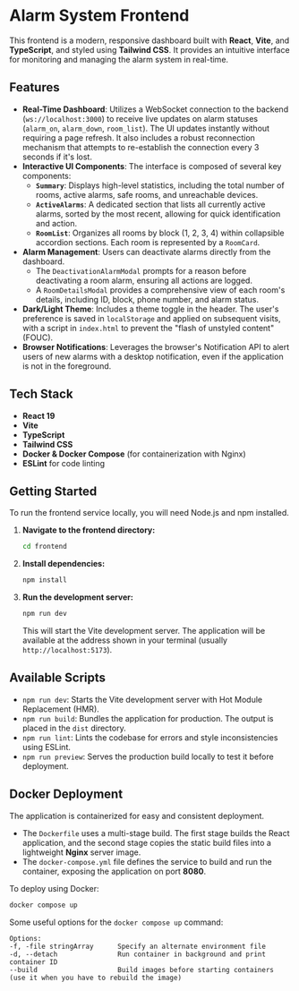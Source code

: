 # Alarm System Frontend

This frontend is a modern, responsive dashboard built with **React**, **Vite**, and **TypeScript**, and styled using **Tailwind CSS**. It provides an intuitive interface for monitoring and managing the alarm system in real-time.

## Features

-   **Real-Time Dashboard**: Utilizes a WebSocket connection to the backend (`ws://localhost:3000`) to receive live updates on alarm statuses (`alarm_on`, `alarm_down`, `room_list`). The UI updates instantly without requiring a page refresh. It also includes a robust reconnection mechanism that attempts to re-establish the connection every 3 seconds if it's lost.
-   **Interactive UI Components**: The interface is composed of several key components:
    -   **`Summary`**: Displays high-level statistics, including the total number of rooms, active alarms, safe rooms, and unreachable devices.
    -   **`ActiveAlarms`**: A dedicated section that lists all currently active alarms, sorted by the most recent, allowing for quick identification and action.
    -   **`RoomList`**: Organizes all rooms by block (1, 2, 3, 4) within collapsible accordion sections. Each room is represented by a `RoomCard`.
-   **Alarm Management**: Users can deactivate alarms directly from the dashboard.
    -   The `DeactivationAlarmModal` prompts for a reason before deactivating a room alarm, ensuring all actions are logged.
    -   A `RoomDetailsModal` provides a comprehensive view of each room's details, including ID, block, phone number, and alarm status.
-   **Dark/Light Theme**: Includes a theme toggle in the header. The user's preference is saved in `localStorage` and applied on subsequent visits, with a script in `index.html` to prevent the "flash of unstyled content" (FOUC).
-   **Browser Notifications**: Leverages the browser's Notification API to alert users of new alarms with a desktop notification, even if the application is not in the foreground.

## Tech Stack

-   **React 19**
-   **Vite**
-   **TypeScript**
-   **Tailwind CSS**
-   **Docker & Docker Compose** (for containerization with Nginx)
-   **ESLint** for code linting

## Getting Started

To run the frontend service locally, you will need Node.js and npm installed.

1.  **Navigate to the frontend directory:**
    ```bash
    cd frontend
    ```

2.  **Install dependencies:**
    ```bash
    npm install
    ```

3.  **Run the development server:**
    ```bash
    npm run dev
    ```
    This will start the Vite development server. The application will be available at the address shown in your terminal (usually `http://localhost:5173`).

## Available Scripts

-   `npm run dev`: Starts the Vite development server with Hot Module Replacement (HMR).
-   `npm run build`: Bundles the application for production. The output is placed in the `dist` directory.
-   `npm run lint`: Lints the codebase for errors and style inconsistencies using ESLint.
-   `npm run preview`: Serves the production build locally to test it before deployment.

## Docker Deployment

The application is containerized for easy and consistent deployment.

-   The `Dockerfile` uses a multi-stage build. The first stage builds the React application, and the second stage copies the static build files into a lightweight **Nginx** server image.
-   The `docker-compose.yml` file defines the service to build and run the container, exposing the application on port **8080**.

To deploy using Docker:
```bash
docker compose up
```
Some useful options for the ``` docker compose up ``` command:
```
Options:
-f, -file stringArray      Specify an alternate environment file
-d, --detach               Run container in background and print container ID
--build                    Build images before starting containers (use it when you have to rebuild the image)
```